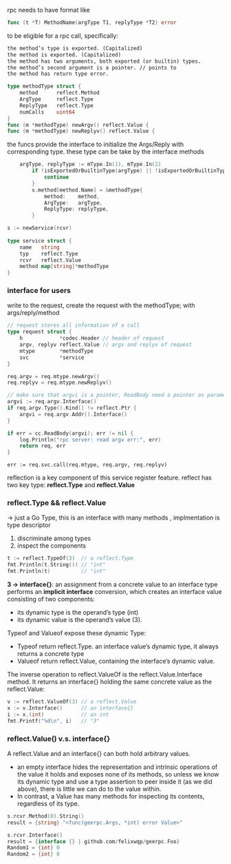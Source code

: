 
rpc needs to have format like
```go
func (t *T) MethodName(argType T1, replyType *T2) error
```
to be eligible for a rpc call, specifically:
```md
the method’s type is exported. (Capitalized)
the method is exported. (Capitalized)
the method has two arguments, both exported (or builtin) types. 
the method’s second argument is a pointer. // points to 
the method has return type error. 
```

```go
type methodType struct {
	method 		reflect.Method
	ArgType 	reflect.Type
	ReplyType	reflect.Type
	numCalls	uint64
}
func (m *methodType) newArgv() reflect.Value {
func (m *methodType) newReplyv() reflect.Value {
```
the funcs provide the interface to initialize the Args/Reply with corresponding type.
these type can be take by the interface methods
```go
	argType, replyType := mType.In(1), mType.In(2)
		if !isExportedOrBuiltinType(argType) || !isExportedOrBuiltinType(replyType) {
			continue
		}
		s.method[method.Name] = &methodType{
			method:    method,
			ArgType:   argType,
			ReplyType: replyType,
		}
```


```go
s := newService(rcvr)
	
type service struct {
    name   string
    typ    reflect.Type
    rcvr   reflect.Value
    method map[string]*methodType
}

```


### interface for users
write to the request, create the request with the methodType; with args/reply/method
```go
// request stores all information of a call
type request struct {
	h            *codec.Header // header of request
	argv, replyv reflect.Value // argv and replyv of request
	mtype        *methodType
	svc          *service
}
```
```go
req.argv = req.mtype.newArgv()
req.replyv = req.mtype.newReplyv()

// make sure that argvi is a pointer, ReadBody need a pointer as parameter
argvi := req.argv.Interface()
if req.argv.Type().Kind() != reflect.Ptr {
    argvi = req.argv.Addr().Interface()
}

if err = cc.ReadBody(argvi); err != nil {
    log.Println("rpc server: read argv err:", err)
    return req, err
}
```

	err := req.svc.call(req.mtype, req.argv, req.replyv)


reflection is a key component of this service register feature.
reflect has two key type: **reflect.Type** and  **reflect.Value**
### reflect.Type && reflect.Value
-> just a Go Type, this is an interface with many methods
, implmentation is type descriptor
1. discriminate among types
2. inspect the components
```go
t := reflect.TypeOf(3)  // a reflect.Type
fmt.Println(t.String()) // "int"
fmt.Println(t)          // "int"
```
**3 -> interface{}**: 
an assignment from a concrete value to an interface type performs an **implicit interface** conversion, which creates an interface value consisting of two components:
- its dynamic type is the operand’s type (int)
- its dynamic value is the operand’s value (3).


Typeof and Valueof expose these dynamic Type:
- Typeof return reflect.Type. an interface value’s dynamic type, it always returns a concrete type
- Valueof return reflect.Value,  containing the interface’s dynamic value.


The inverse operation to reflect.ValueOf is the reflect.Value.Interface method. It returns an interface{} holding the same concrete value as the reflect.Value:

```go
v := reflect.ValueOf(3) // a reflect.Value
x := v.Interface()      // an interface{}
i := x.(int)            // an int
fmt.Printf("%d\n", i)   // "3"
```


### reflect.Value() v.s. interface{}
A reflect.Value and an interface{} can both hold arbitrary values. 
- an empty interface hides the representation and intrinsic operations of the value it holds and exposes none of its methods, so unless we know its dynamic type and use a type assertion to peer inside it (as we did above), there is little we can do to the value within. 
- In contrast, a Value has many methods for inspecting its contents, regardless of its type.
```go
s.rcvr.Method(0).String()
result = {string} "<func(geerpc.Args, *int) error Value>"

s.rcvr.Interface()
result = {interface {} | github.com/felixwqp/geerpc.Foo}
Random1 = {int} 0
Random2 = {int} 0
```



